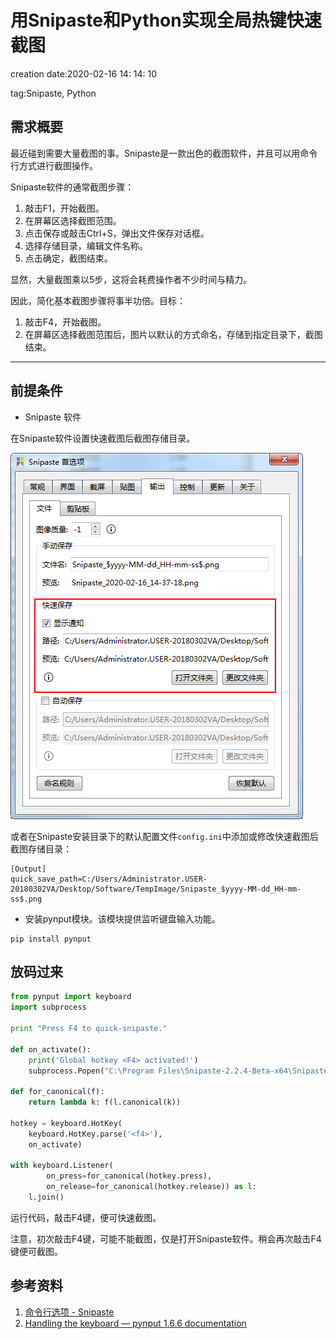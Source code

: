 # 用Snipaste和Python实现全局热键快速截图 #

creation date:2020-02-16 14: 14: 10

tag:Snipaste, Python

## 需求概要 ##

最近碰到需要大量截图的事。Snipaste是一款出色的截图软件，并且可以用命令行方式进行截图操作。

Snipaste软件的通常截图步骤：

1. 敲击F1，开始截图。
2. 在屏幕区选择截图范围。
3. 点击保存或敲击Ctrl+S，弹出文件保存对话框。
4. 选择存储目录，编辑文件名称。
5. 点击确定，截图结束。

显然，大量截图乘以5步，这将会耗费操作者不少时间与精力。

因此，简化基本截图步骤将事半功倍。目标：

1. 敲击F4，开始截图。
2. 在屏幕区选择截图范围后，图片以默认的方式命名，存储到指定目录下，截图结束。

---



## 前提条件 ##

- Snipaste 软件

在Snipaste软件设置快速截图后截图存储目录。

![](image/01.png)

或者在Snipaste安装目录下的默认配置文件`config.ini`中添加或修改快速截图后截图存储目录：

```
[Output]
quick_save_path=C:/Users/Administrator.USER-20180302VA/Desktop/Software/TempImage/Snipaste_$yyyy-MM-dd_HH-mm-ss$.png
```

- 安装pynput模块。该模块提供监听键盘输入功能。

```
pip install pynput
```

## 放码过来 ##

```python
from pynput import keyboard
import subprocess

print "Press F4 to quick-snipaste."

def on_activate():
    print('Global hotkey <F4> activated!')
    subprocess.Popen("C:\Program Files\Snipaste-2.2.4-Beta-x64\Snipaste.exe snip -o quick-save")

def for_canonical(f):
    return lambda k: f(l.canonical(k))

hotkey = keyboard.HotKey(
    keyboard.HotKey.parse('<f4>'),
    on_activate)

with keyboard.Listener(
        on_press=for_canonical(hotkey.press),
        on_release=for_canonical(hotkey.release)) as l:
    l.join()
```

运行代码，敲击F4键，便可快速截图。

注意，初次敲击F4键，可能不能截图，仅是打开Snipaste软件。稍会再次敲击F4键便可截图。

## 参考资料 ##

1. [命令行选项 - Snipaste](https://docs.snipaste.com/zh-cn/command-line-options?id=%e8%b0%83%e7%94%a8%e6%96%b9%e6%b3%95)
2. [Handling the keyboard — pynput 1.6.6 documentation](https://pynput.readthedocs.io/en/latest/keyboard.html#global-hotkeys)